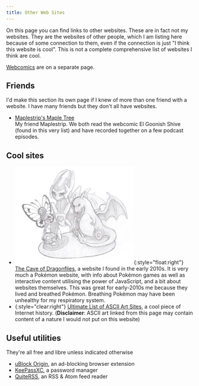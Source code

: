 ```yaml
---
title: Other Web Sites
---
```

On this page you can find links to other websites. These are in fact not my websites. They are the websites of other people, which I am listing here because of some connection to them, even if the connection is just "I think this website is cool". This is not a complete comprehensive list of websites I think are cool.

[Webcomics](/webcomics) are on a separate page.

## Friends
I'd make this section its own page if I knew of more than one friend with a website. I have many friends but they don't all have websites.
- [Maplestrip's Maple Tree](http://maplestrip.space)  
My friend Maplestrip. We both read the webcomic El Goonish Shive (found in this very list) and have recorded together on a few podcast episodes.

## Cool sites
- ![](/assets/caveofdragonflies-banner.jpg){:style="float:right"}
[The Cave of Dragonflies](https://dragonflycave.com),
a website I found in the early 2010s. It is very much a Pokémon website, with info about Pokémon games as well as interactive content utilising the power of JavaScript, and a bit about websites themselves. This was great for early-2010s me because they lived and breathed Pokémon. Breathing Pokémon may have been unhealthy for my respiratory system.
- {:style="clear:right"} [Ultimate List of ASCII Art Sites](https://web.archive.org/web/20010406061744if_/http://www.geocities.com:80/SoHo/2695/links.htm), a cool piece of Internet history. (**Disclaimer**: ASCII art linked from this page may contain content of a nature I would not put on this website)

## Useful utilities
They're all free and libre unless indicated otherwise

- [uBlock Origin](https://github.com/gorhill/uBlock#ublock-origin), an ad-blocking browser extension
- [KeePassXC](https://keepassxc.org/), a password manager
- [QuiteRSS](https://quiterss.org/), an RSS & Atom feed reader
